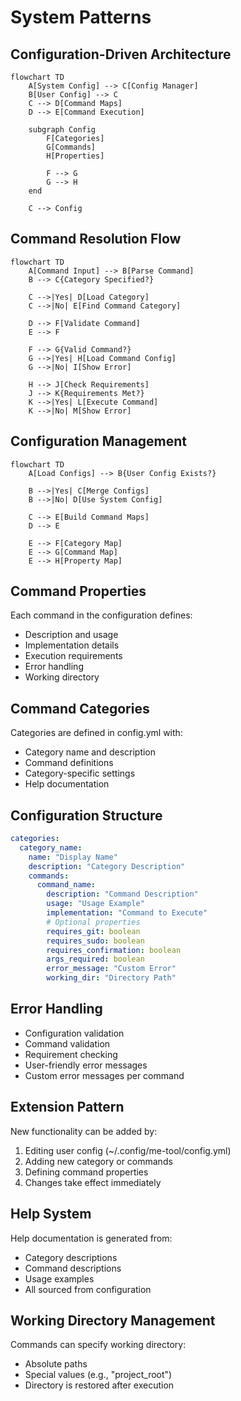 # System Patterns

## Configuration-Driven Architecture
```mermaid
flowchart TD
    A[System Config] --> C[Config Manager]
    B[User Config] --> C
    C --> D[Command Maps]
    D --> E[Command Execution]
    
    subgraph Config
        F[Categories]
        G[Commands]
        H[Properties]
        
        F --> G
        G --> H
    end
    
    C --> Config
```

## Command Resolution Flow
```mermaid
flowchart TD
    A[Command Input] --> B[Parse Command]
    B --> C{Category Specified?}
    
    C -->|Yes| D[Load Category]
    C -->|No| E[Find Command Category]
    
    D --> F[Validate Command]
    E --> F
    
    F --> G{Valid Command?}
    G -->|Yes| H[Load Command Config]
    G -->|No| I[Show Error]
    
    H --> J[Check Requirements]
    J --> K{Requirements Met?}
    K -->|Yes| L[Execute Command]
    K -->|No| M[Show Error]
```

## Configuration Management
```mermaid
flowchart TD
    A[Load Configs] --> B{User Config Exists?}
    
    B -->|Yes| C[Merge Configs]
    B -->|No| D[Use System Config]
    
    C --> E[Build Command Maps]
    D --> E
    
    E --> F[Category Map]
    E --> G[Command Map]
    E --> H[Property Map]
```

## Command Properties
Each command in the configuration defines:
- Description and usage
- Implementation details
- Execution requirements
- Error handling
- Working directory

## Command Categories
Categories are defined in config.yml with:
- Category name and description
- Command definitions
- Category-specific settings
- Help documentation

## Configuration Structure
```yaml
categories:
  category_name:
    name: "Display Name"
    description: "Category Description"
    commands:
      command_name:
        description: "Command Description"
        usage: "Usage Example"
        implementation: "Command to Execute"
        # Optional properties
        requires_git: boolean
        requires_sudo: boolean
        requires_confirmation: boolean
        args_required: boolean
        error_message: "Custom Error"
        working_dir: "Directory Path"
```

## Error Handling
- Configuration validation
- Command validation
- Requirement checking
- User-friendly error messages
- Custom error messages per command

## Extension Pattern
New functionality can be added by:
1. Editing user config (~/.config/me-tool/config.yml)
2. Adding new category or commands
3. Defining command properties
4. Changes take effect immediately

## Help System
Help documentation is generated from:
- Category descriptions
- Command descriptions
- Usage examples
- All sourced from configuration

## Working Directory Management
Commands can specify working directory:
- Absolute paths
- Special values (e.g., "project_root")
- Directory is restored after execution
